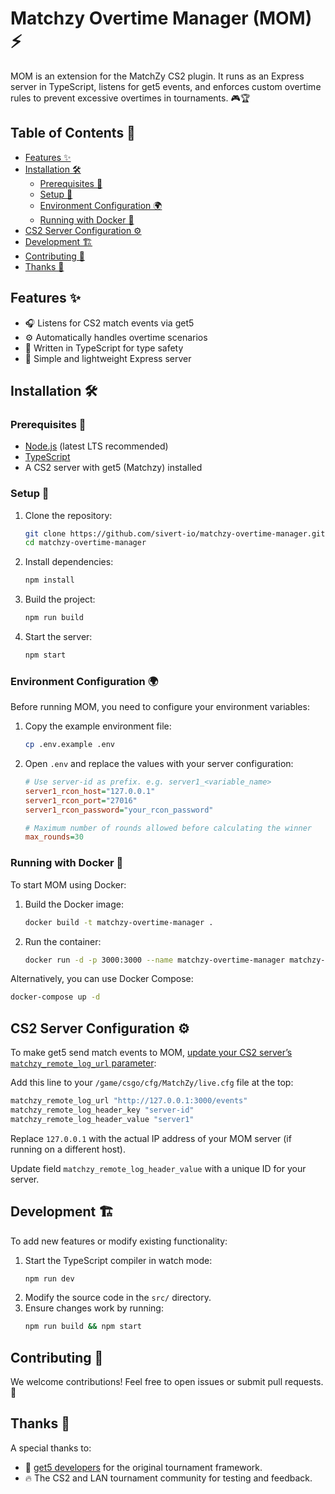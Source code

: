 # Matchzy Overtime Manager (MOM) ⚡

MOM is an extension for the MatchZy CS2 plugin. It runs as an Express server in TypeScript, listens for get5 events, and enforces custom overtime rules to prevent excessive overtimes in tournaments. 🎮🏆

## Table of Contents 📖
- [Features ✨](#features-)
- [Installation 🛠️](#installation-️)
  - [Prerequisites 📌](#prerequisites-)
  - [Setup 🔧](#setup-)
  - [Environment Configuration 🌍](#environment-configuration-)
  - [Running with Docker 🐳](#running-with-docker-)
- [CS2 Server Configuration ⚙️](#cs2-server-configuration-️)
- [Development 🏗️](#development-️)
- [Contributing 🤝](#contributing-)
- [Thanks 🙌](#thanks-)

## Features ✨
- 🎧 Listens for CS2 match events via get5
- ⚙️ Automatically handles overtime scenarios
- 📝 Written in TypeScript for type safety
- 🚀 Simple and lightweight Express server

## Installation 🛠️

### Prerequisites 📌
- [Node.js](https://nodejs.org/) (latest LTS recommended)
- [TypeScript](https://www.typescriptlang.org/)
- A CS2 server with get5 (Matchzy) installed

### Setup 🔧
1. Clone the repository:
   ```sh
   git clone https://github.com/sivert-io/matchzy-overtime-manager.git
   cd matchzy-overtime-manager
   ```

2. Install dependencies:
   ```sh
   npm install
   ```

3. Build the project:
   ```sh
   npm run build
   ```

4. Start the server:
   ```sh
   npm start
   ```

### Environment Configuration 🌍

Before running MOM, you need to configure your environment variables:

1. Copy the example environment file:
   ```sh
   cp .env.example .env
   ```
2. Open `.env` and replace the values with your server configuration:
   ```ini
   # Use server-id as prefix. e.g. server1_<variable_name>
   server1_rcon_host="127.0.0.1"
   server1_rcon_port="27016"
   server1_rcon_password="your_rcon_password"
   
   # Maximum number of rounds allowed before calculating the winner
   max_rounds=30
   ```

### Running with Docker 🐳

To start MOM using Docker:

1. Build the Docker image:
   ```sh
   docker build -t matchzy-overtime-manager .
   ```

2. Run the container:
   ```sh
   docker run -d -p 3000:3000 --name matchzy-overtime-manager matchzy-overtime-manager
   ```

Alternatively, you can use Docker Compose:
   ```sh
   docker-compose up -d
   ```

## CS2 Server Configuration ⚙️

To make get5 send match events to MOM, [update your CS2 server’s `matchzy_remote_log_url` parameter](https://shobhit-pathak.github.io/MatchZy/configuration/#matchzy_remote_log_url):

Add this line to your `/game/csgo/cfg/MatchZy/live.cfg` file at the top:

```bash
matchzy_remote_log_url "http://127.0.0.1:3000/events"
matchzy_remote_log_header_key "server-id"
matchzy_remote_log_header_value "server1"
```

Replace `127.0.0.1` with the actual IP address of your MOM server (if running on a different host).

Update field `matchzy_remote_log_header_value` with a unique ID for your server.

## Development 🏗️

To add new features or modify existing functionality:

1. Start the TypeScript compiler in watch mode:
   ```sh
   npm run dev
   ```
2. Modify the source code in the `src/` directory.
3. Ensure changes work by running:
   ```sh
   npm run build && npm start
   ```

## Contributing 🤝

We welcome contributions! Feel free to open issues or submit pull requests. 🎉

## Thanks 🙌

A special thanks to:
- 🎯 [get5 developers](https://github.com/splewis/get5) for the original tournament framework.
- 🔥 The CS2 and LAN tournament community for testing and feedback.
